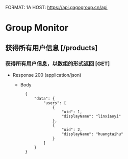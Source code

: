 FORMAT: 1A
HOST: https://api.gagogroup.cn/api

# Group Monitor

## 获得所有用户信息 [/products]

### 获得所有用户信息，以数组的形式返回 [GET]

+ Response 200 (application/json)

    + Body

            {
                "data": {
                    "users": [
                        {
                            "uid": 1,
                            "displayName": "linxiaoyi"
                        },
                        {
                            "uid": 2,
                            "displayName": "huangtaihu"
                        }
                    ]
                }
            }

